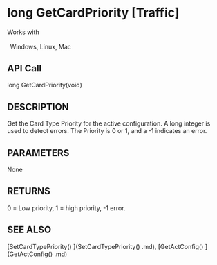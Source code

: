 # long GetCardPriority [Traffic]

Works with <p class="s1" style="padding-top: 2pt;padding-left: 5pt;text-indent: 0pt;text-align: left;"><a name="bookmark30">&zwnj;</a>Windows, Linux, Mac</p>

## API Call
long GetCardPriority(void)
## DESCRIPTION
Get the Card Type Priority for the active configuration. A long integer is used to detect errors. The Priority is 0 or 1, and a -1 indicates an error.

## PARAMETERS
None

## RETURNS
0 = Low priority, 1 = high priority, -1 error.

## SEE ALSO
[SetCardTypePriority() ](SetCardTypePriority() .md), [GetActConfig() ](GetActConfig() .md)
